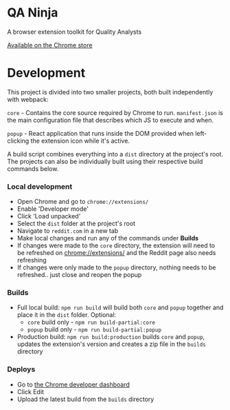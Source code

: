 # QA Ninja

A browser extension toolkit for Quality Analysts

[Available on the Chrome store](https://chrome.google.com/webstore/detail/qa-ninja/lnaljjlmclecjjncpigdhginelcpbphc)

# Development

This project is divided into two smaller projects, both built independently with webpack:

`core` - Contains the core source required by Chrome to run. `manifest.json` is the main configuration file that describes which JS to execute and when.

`popup` - React application that runs inside the DOM provided when left-clicking the extension icon while it's active.

A build script combines everything into a `dist` directory at the project's root. The projects can also be individually built using their respective build commands below.

### Local development

- Open Chrome and go to `chrome://extensions/`
- Enable 'Developer mode'
- Click 'Load unpacked'
- Select the `dist` folder at the project's root
- Navigate to `reddit.com` in a new tab
- Make local changes and run any of the commands under **Builds**
- If changes were made to the `core` directory, the extension will need to be refreshed on [chrome://extensions/](chrome://extensions/) and the Reddit page also needs refreshing
- If changes were only made to the `popup` directory, nothing needs to be refreshed.. just close and reopen the popup

### Builds

- Full local build: `npm run build` will build both `core` and `popup` together and place it in the `dist` folder. Optional:
  - `core` build only - `npm run build-partial:core`
  - `popup` build only - `npm run build-partial:popup`
- Production build: `npm run build:production` builds `core` and `popup`, updates the extension's version and creates a zip file in the `builds` directory

### Deploys

- Go to [the Chrome developer dashboard](https://chrome.google.com/webstore/developer/dashboard?authuser=1)
- Click Edit
- Upload the latest build from the `builds` directory

